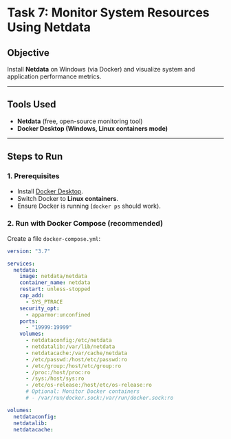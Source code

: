 # Task 7: Monitor System Resources Using Netdata

## Objective
Install **Netdata** on Windows (via Docker) and visualize system and application performance metrics.

---

## Tools Used
- **Netdata** (free, open-source monitoring tool)
- **Docker Desktop (Windows, Linux containers mode)**

---

## Steps to Run

### 1. Prerequisites
- Install [Docker Desktop](https://www.docker.com/products/docker-desktop).
- Switch Docker to **Linux containers**.
- Ensure Docker is running (`docker ps` should work).

### 2. Run with Docker Compose (recommended)
Create a file `docker-compose.yml`:

```yaml
version: "3.7"

services:
  netdata:
    image: netdata/netdata
    container_name: netdata
    restart: unless-stopped
    cap_add:
      - SYS_PTRACE
    security_opt:
      - apparmor:unconfined
    ports:
      - "19999:19999"
    volumes:
      - netdataconfig:/etc/netdata
      - netdatalib:/var/lib/netdata
      - netdatacache:/var/cache/netdata
      - /etc/passwd:/host/etc/passwd:ro
      - /etc/group:/host/etc/group:ro
      - /proc:/host/proc:ro
      - /sys:/host/sys:ro
      - /etc/os-release:/host/etc/os-release:ro
      # Optional: Monitor Docker containers
      # - /var/run/docker.sock:/var/run/docker.sock:ro

volumes:
  netdataconfig:
  netdatalib:
  netdatacache:
